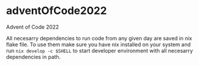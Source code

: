 # adventOfCode2022
Advent of Code 2022

All necesarry dependencies to run code from any given day are saved in
nix flake file. To use them make sure you have nix installed on your system
and run `nix develop -c $SHELL` to start developer environment with all
necesarry dependencies in path.